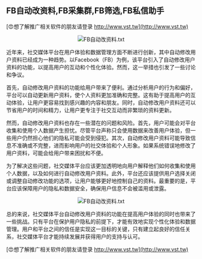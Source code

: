 ## **FB自动改资料,FB采集群,FB筛选,FB私信助手**

[😍想了解推广相关软件的朋友请登录 http://www.vst.tw](http://www.vst.tw)

 <center><img src="https://vst.tw/MP4/tuiguang/png/7.png" alt="FB自动改资料.txt"></center>

近年来，社交媒体平台在用户体验和数据管理方面不断进行创新，其中自动修改用户资料已经成为一种趋势。以Facebook（FB）为例，该平台引入了自动修改用户资料的功能，以提高用户的互动和个性化体验。然而，这一举措也引发了一些讨论和争议。

首先，自动修改用户资料的功能给用户带来了便利。通过分析用户的行为和偏好，平台可以自动更新用户资料，使个人资料更加准确和完整。这有助于提高用户的互动体验，让用户更容易找到感兴趣的内容和朋友。同时，自动修改用户资料还可以节省用户的时间和精力，让用户更专注于社交互动而非繁琐的资料更新。

然而，自动修改用户资料也存在一些潜在的问题和风险。首先，用户可能会对平台收集和使用个人数据产生担忧。尽管平台声称只会使用数据来改善用户体验，但一些用户仍然担心他们的隐私可能会受到侵犯。其次，自动修改用户资料可能导致信息不准确或不完整，进而影响用户的社交体验和个人形象。如果系统错误地修改了用户资料，可能会给用户带来困扰和不便。

为了解决这些问题，社交媒体平台应该更加透明地向用户解释他们如何收集和使用个人数据，以及如何进行自动修改用户资料。此外，平台还应该提供用户选择关闭或调整自动修改功能的选项，让用户能够更好地控制自己的资料。最重要的是，平台应该保障用户的隐私和数据安全，确保用户信息不会被滥用或泄露。

 <center><img src="https://vst.tw/MP4/tuiguang/png/1.png" alt="FB自动改资料.txt"></center>

总的来说，社交媒体平台自动修改用户资料的功能在提高用户体验的同时也带来了一些挑战。只有平台在保护用户隐私的前提下，才能有效地实现个性化体验和数据管理。用户和平台之间的信任是实现这一目标的关键，只有建立起良好的信任关系，社交媒体平台才能持续发展并获得用户的支持与认可。

[😍想了解推广相关软件的朋友请登录 http://www.vst.tw](http://www.vst.tw)



